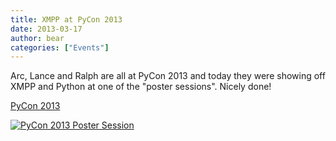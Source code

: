 ```yaml
---
title: XMPP at PyCon 2013
date: 2013-03-17
author: bear
categories: ["Events"]
---
```


Arc, Lance and Ralph are all at PyCon 2013 and today they were showing off XMPP and Python at one of the "poster sessions". Nicely done!

[PyCon 2013](https://plus.google.com/u/0/103825681530404900115/posts/iEccD6v7Ahc)

[![](https://xmpp.org/wp-content/uploads/2013/03/IMG_20130317_100956.jpg "PyCon 2013 Poster Session")](https://xmpp.org/2013/03/xmpp-at-pycon-2013/img_20130317_100956/)
